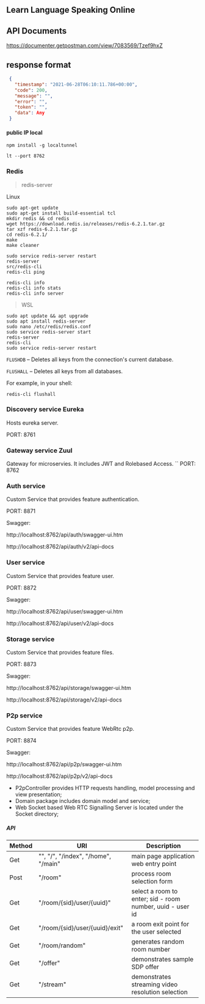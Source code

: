## Learn Language Speaking Online

## API Documents

https://documenter.getpostman.com/view/7083569/Tzef9hxZ

## response format

```json
 {
   "timestamp": "2021-06-28T06:10:11.786+00:00",
   "code": 200,
   "message": "",
   "error": "",
   "token": "",
   "data": Any
 }
```

#### public IP local

```
npm install -g localtunnel
```

```
lt --port 8762
```


### Redis

> redis-server

Linux

```
sudo apt-get update
sudo apt-get install build-essential tcl
mkdir redis && cd redis
wget https://download.redis.io/releases/redis-6.2.1.tar.gz
tar xzf redis-6.2.1.tar.gz
cd redis-6.2.1/
make
make cleaner

sudo service redis-server restart
redis-server
src/redis-cli
redis-cli ping

redis-cli info
redis-cli info stats
redis-cli info server
```

> WSL

```
sudo apt update && apt upgrade
sudo apt install redis-server
sudo nano /etc/redis/redis.conf
sudo service redis-server start
redis-server
redis-cli
sudo service redis-server restart
```

```FLUSHDB``` – Deletes all keys from the connection's current database.

```FLUSHALL``` – Deletes all keys from all databases.

For example, in your shell:

```
redis-cli flushall
```

### Discovery service Eureka
Hosts eureka server.

PORT: 8761

### Gateway service Zuul
Gateway for microservies. It includes JWT and Rolebased Access.
``
PORT: 8762

### Auth service
Custom Service that provides feature authentication.

PORT: 8871

Swagger:

http://localhost:8762/api/auth/swagger-ui.htm

http://localhost:8762/api/auth/v2/api-docs

### User service
Custom Service that provides feature user.

PORT: 8872

Swagger:

http://localhost:8762/api/user/swagger-ui.htm

http://localhost:8762/api/user/v2/api-docs

### Storage service
Custom Service that provides feature files.

PORT: 8873

Swagger:

http://localhost:8762/api/storage/swagger-ui.htm

http://localhost:8762/api/storage/v2/api-docs

### P2p service
Custom Service that provides feature WebRtc p2p.

PORT: 8874

Swagger:

http://localhost:8762/api/p2p/swagger-ui.htm

http://localhost:8762/api/p2p/v2/api-docs

* P2pController provides HTTP requests handling, model processing and view presentation;
* Domain package includes domain model and service;
* Web Socket based Web RTC Signalling Server is located under the Socket directory;

##### API
Method |      URI           |  Description
 ------ | --------------------------------------------------- | ------- 
 Get | "", "/", "/index", "/home", "/main" | main page application web entry point
 Post | "/room" | process room selection form
 Get | "/room/{sid}/user/{uuid}" | select a room to enter; sid - room number, uuid - user id
 Get | "/room/{sid}/user/{uuid}/exit" | a room exit point for the user selected
 Get | "/room/random" | generates random room number
 Get | "/offer" | demonstrates sample SDP offer
 Get | "/stream" | demonstrates streaming video resolution selection
